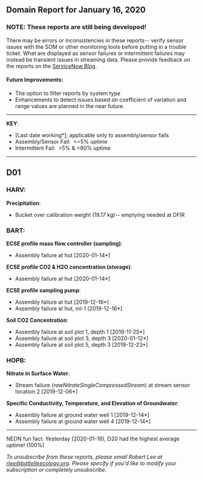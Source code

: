 ## Domain Report for January 16, 2020


### NOTE: These reports are still being developed!
There may be errors or inconsistencies in these reports-- verify sensor issues with the SOM or other monitoring tools before putting in a trouble ticket. What are displayed as sensor failures or intermittent failures may instead be transient issues in streaming data.
Please provide feedback on the reports on the [ServiceNow Blog](https://neon.service-now.com/community?id=community_blog&sys_id=9b4fbe8adbed734017ecf9041d9619be).

#### Future Improvements: 
 - The option to filter reports by system type 
 - Enhancements to detect issues based on coefficient of variation and range values are planned in the near future.

***

**KEY**:

 - [Last date working*]; applicable only to assembly/sensor fails
 - Assembly/Sensor Fail:&nbsp;&nbsp;<=5% uptime
 - Intermittent Fail:&nbsp;&nbsp;>5% & <80% uptime

***
## D01

### HARV:

**Precipitation**:
 - Bucket over calibration weight (19.17 kg)-- emptying needed at DFIR

### BART:

**ECSE profile mass flow controller (sampling)**:
 - Assembly failure at hut [2020-01-14*]

**ECSE profile CO2 & H2O concentration (storage)**:
 - Assembly failure at hut [2020-01-14*]

**ECSE profile sampling pump**:
 - Assembly failure at hut [2019-12-16*]
 - Assembly failure at hut, ml-1 [2019-12-16*]

**Soil CO2 Concentration**:
 - Assembly failure at soil plot 1, depth 1 [2019-11-25*]
 - Assembly failure at soil plot 3, depth 3 [2020-01-12*]
 - Assembly failure at soil plot 5, depth 3 [2019-12-23*]

### HOPB:

**Nitrate in Surface Water**:
 - Stream failure (_rawNitrateSingleCompressedStream_) at stream sensor location 2 [2019-12-06*]

**Specific Conductivity, Temperature, and Elevation of Groundwater**:
 - Assembly failure at ground water well 1 [2019-12-14*]
 - Assembly failure at ground water well 4 [2019-12-14*]

***
NEON fun fact: Yesterday (2020-01-16), D20 had the highest average uptime! (100%)

_To unsubscribe from these reports, please email Robert Lee at rlee@battelleecology.org. Please specify if you'd like to modify your subscription or completely unsubscribe._

